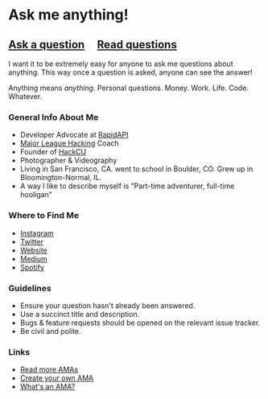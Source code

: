 # Ask me anything!

## [Ask a question](../../issues/new) &nbsp;&nbsp;&nbsp; [Read questions](../../issues?q=is%3Aissue+is%3Aclosed)

I want it to be extremely easy for anyone to ask me questions about anything. This way once a question is asked, anyone can see the answer!

Anything means *anything*. Personal questions. Money. Work. Life. Code. Whatever.

### General Info About Me
- Developer Advocate at [RapidAPI](https://rapidapi.com)
- [Major League Hacking](https://mlh.io) Coach
- Founder of [HackCU](hackcu.org)
- Photographer & Videography
- Living in San Francisco, CA. went to school in Boulder, CO. Grew up in Bloomington-Normal, IL.
- A way I like to describe myself is "Part-time adventurer, full-time hooligan"

### Where to Find Me
- [Instagram](https://instagram.com/alexwalling19)
- [Twitter](https://twitter.com/alexwalling)
- [Website](http://alexwalling.com)
- [Medium](https://medium.com/alexwalling)
- [Spotify](https://play.spotify.com/user/alexwalling)

### Guidelines

- Ensure your question hasn't already been answered.
- Use a succinct title and description.
- Bugs & feature requests should be opened on the relevant issue tracker.
- Be civil and polite.

### Links

- [Read more AMAs](https://github.com/sindresorhus/amas)
- [Create your own AMA](https://github.com/sindresorhus/amas/blob/master/create-ama.md)
- [What's an AMA?](https://en.wikipedia.org/wiki/Reddit#IAmA_and_AMA)
